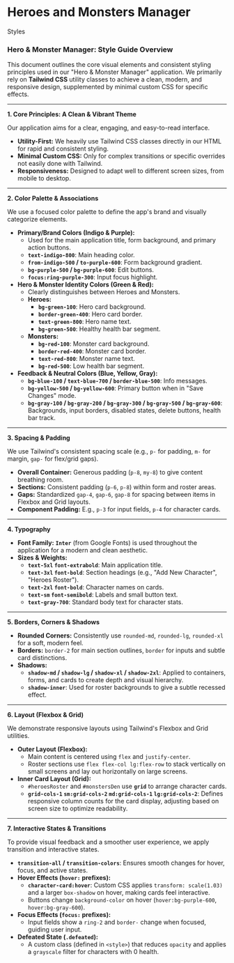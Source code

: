 # Heroes and Monsters Manager

Styles

### **Hero & Monster Manager: Style Guide Overview**

This document outlines the core visual elements and consistent styling principles used in our "Hero & Monster Manager" application. We primarily rely on **Tailwind CSS** utility classes to achieve a clean, modern, and responsive design, supplemented by minimal custom CSS for specific effects.

---

**1. Core Principles: A Clean & Vibrant Theme**

Our application aims for a clear, engaging, and easy-to-read interface.
* **Utility-First:** We heavily use Tailwind CSS classes directly in our HTML for rapid and consistent styling.
* **Minimal Custom CSS:** Only for complex transitions or specific overrides not easily done with Tailwind.
* **Responsiveness:** Designed to adapt well to different screen sizes, from mobile to desktop.

---

**2. Color Palette & Associations**

We use a focused color palette to define the app's brand and visually categorize elements.

* **Primary/Brand Colors (Indigo & Purple):**
    * Used for the main application title, form background, and primary action buttons.
    * **`text-indigo-800`**: Main heading color.
    * **`from-indigo-500` / `to-purple-600`**: Form background gradient.
    * **`bg-purple-500` / `bg-purple-600`**: Edit buttons.
    * **`focus:ring-purple-300`**: Input focus highlight.
* **Hero & Monster Identity Colors (Green & Red):**
    * Clearly distinguishes between Heroes and Monsters.
    * **Heroes:**
        * **`bg-green-100`**: Hero card background.
        * **`border-green-400`**: Hero card border.
        * **`text-green-800`**: Hero name text.
        * **`bg-green-500`**: Healthy health bar segment.
    * **Monsters:**
        * **`bg-red-100`**: Monster card background.
        * **`border-red-400`**: Monster card border.
        * **`text-red-800`**: Monster name text.
        * **`bg-red-500`**: Low health bar segment.
* **Feedback & Neutral Colors (Blue, Yellow, Gray):**
    * **`bg-blue-100` / `text-blue-700` / `border-blue-500`**: Info messages.
    * **`bg-yellow-500` / `bg-yellow-600`**: Primary button when in "Save Changes" mode.
    * **`bg-gray-100` / `bg-gray-200` / `bg-gray-300` / `bg-gray-500` / `bg-gray-600`**: Backgrounds, input borders, disabled states, delete buttons, health bar track.

---

**3. Spacing & Padding**

We use Tailwind's consistent spacing scale (e.g., `p-` for padding, `m-` for margin, `gap-` for flex/grid gaps).

* **Overall Container:** Generous padding (`p-8`, `my-8`) to give content breathing room.
* **Sections:** Consistent padding (`p-6`, `p-8`) within form and roster areas.
* **Gaps:** Standardized `gap-4`, `gap-6`, `gap-8` for spacing between items in Flexbox and Grid layouts.
* **Component Padding:** E.g., `p-3` for input fields, `p-4` for character cards.

---

**4. Typography**

* **Font Family:** **`Inter`** (from Google Fonts) is used throughout the application for a modern and clean aesthetic.
* **Sizes & Weights:**
    * **`text-5xl` `font-extrabold`**: Main application title.
    * **`text-3xl` `font-bold`**: Section headings (e.g., "Add New Character", "Heroes Roster").
    * **`text-2xl` `font-bold`**: Character names on cards.
    * **`text-sm` `font-semibold`**: Labels and small button text.
    * **`text-gray-700`**: Standard body text for character stats.

---

**5. Borders, Corners & Shadows**

* **Rounded Corners:** Consistently use `rounded-md`, `rounded-lg`, `rounded-xl` for a soft, modern feel.
* **Borders:** `border-2` for main section outlines, `border` for inputs and subtle card distinctions.
* **Shadows:**
    * **`shadow-md` / `shadow-lg` / `shadow-xl` / `shadow-2xl`**: Applied to containers, forms, and cards to create depth and visual hierarchy.
    * **`shadow-inner`**: Used for roster backgrounds to give a subtle recessed effect.

---

**6. Layout (Flexbox & Grid)**

We demonstrate responsive layouts using Tailwind's Flexbox and Grid utilities.

* **Outer Layout (Flexbox):**
    * Main content is centered using `flex` and `justify-center`.
    * Roster sections use `flex flex-col lg:flex-row` to stack vertically on small screens and lay out horizontally on large screens.
* **Inner Card Layout (Grid):**
    * `#heroesRoster` and `#monstersDen` use **`grid`** to arrange character cards.
    * **`grid-cols-1` `sm:grid-cols-2` `md:grid-cols-1` `lg:grid-cols-2`**: Defines responsive column counts for the card display, adjusting based on screen size to optimize readability.

---

**7. Interactive States & Transitions**

To provide visual feedback and a smoother user experience, we apply transition and interactive states.

* **`transition-all` / `transition-colors`**: Ensures smooth changes for hover, focus, and active states.
* **Hover Effects (`hover:` prefixes):**
    * **`character-card:hover`**: Custom CSS applies `transform: scale(1.03)` and a larger `box-shadow` on hover, making cards feel interactive.
    * Buttons change `background-color` on hover (`hover:bg-purple-600`, `hover:bg-gray-600`).
* **Focus Effects (`focus:` prefixes):**
    * Input fields show a `ring-2` and `border-` change when focused, guiding user input.
* **Defeated State (`.defeated`):**
    * A custom class (defined in `<style>`) that reduces `opacity` and applies a `grayscale` filter for characters with 0 health.
